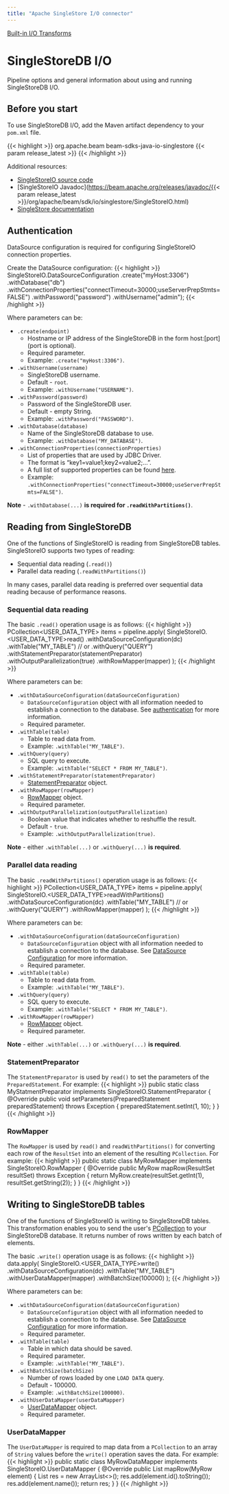 ```yaml
---
title: "Apache SingleStore I/O connector"
---
```

<!--
Licensed under the Apache License, Version 2.0 (the "License");
you may not use this file except in compliance with the License.
You may obtain a copy of the License at

http://www.apache.org/licenses/LICENSE-2.0

Unless required by applicable law or agreed to in writing, software
distributed under the License is distributed on an "AS IS" BASIS,
WITHOUT WARRANTIES OR CONDITIONS OF ANY KIND, either express or implied.
See the License for the specific language governing permissions and
limitations under the License.
-->

[Built-in I/O Transforms](/documentation/io/built-in/)

# SingleStoreDB I/O
Pipeline options and general information about using and running SingleStoreDB I/O.

## Before you start

To use SingleStoreDB I/O, add the Maven artifact dependency to your `pom.xml` file.

{{< highlight >}}
<dependency>
    <groupId>org.apache.beam</groupId>
    <artifactId>beam-sdks-java-io-singlestore</artifactId>
    <version>{{< param release_latest >}}</version>
</dependency>
{{< /highlight >}}

Additional resources:

* [SingleStoreIO source code](https://github.com/apache/beam/tree/master/sdks/java/io/singlestore/src/main/java/org/apache/beam/sdk/io/singlestore)
* [SingleStoreIO Javadoc](https://beam.apache.org/releases/javadoc/{{< param release_latest >}}/org/apache/beam/sdk/io/singlestore/SingleStoreIO.html)
* [SingleStore documentation](https://docs.singlestore.com/)

## Authentication
DataSource configuration is required for configuring SingleStoreIO connection properties.

Create the DataSource configuration:
{{< highlight >}}
SingleStoreIO.DataSourceConfiguration
    .create("myHost:3306")
    .withDatabase("db")
    .withConnectionProperties("connectTimeout=30000;useServerPrepStmts=FALSE")
    .withPassword("password")
    .withUsername("admin");
{{< /highlight >}}

Where parameters can be:

- `.create(endpoint)`
    - Hostname or IP address of the SingleStoreDB in the form host:[port] (port is optional).
    - Required parameter.
    - Example: `.create("myHost:3306")`.
- `.withUsername(username)`
    - SingleStoreDB username.
    - Default - `root`.
    - Example: `.withUsername("USERNAME")`.
- `.withPassword(password)`
    - Password of the SingleStoreDB user.
    - Default - empty String.
    - Example: `.withPassword("PASSWORD")`.
- `.withDatabase(database)`
    - Name of the SingleStoreDB database to use.
    - Example: `.withDatabase("MY_DATABASE")`.
- `.withConnectionProperties(connectionProperties)`
    - List of properties that are used by JDBC Driver.
    - The format is “key1=value1;key2=value2;...”.
    - A full list of supported properties can be found [here](https://docs.singlestore.com/managed-service/en/developer-resources/connect-with-application-development-tools/connect-with-java-jdbc/the-singlestore-jdbc-driver.html#connection-string-parameters).
    - Example: `.withConnectionProperties("connectTimeout=30000;useServerPrepStmts=FALSE")`.


**Note** - `.withDatabase(...)` **is required for `.readWithPartitions()`**.

## Reading from SingleStoreDB
One of the functions of SingleStoreIO is reading from SingleStoreDB tables.
SingleStoreIO supports two types of reading:
 - Sequential data reading (`.read()`)
 - Parallel data reading (`.readWithPartitions()`)

In many cases, parallel data reading is preferred over sequential data reading because of performance reasons.

### Sequential data reading
The basic `.read()` operation usage is as follows:
{{< highlight >}}
PCollection<USER_DATA_TYPE> items = pipeline.apply(
    SingleStoreIO.<USER_DATA_TYPE>read()
        .withDataSourceConfiguration(dc)
        .withTable("MY_TABLE") // or .withQuery("QUERY")
        .withStatementPreparator(statementPreparator)
        .withOutputParallelization(true)
        .withRowMapper(mapper)
);
{{< /highlight >}}

Where parameters can be:

- `.withDataSourceConfiguration(dataSourceConfiguration)`
    - `DataSourceConfiguration` object with all information needed to establish a connection to the database. See [authentication](#authentication) for more information.
    - Required parameter.
- `.withTable(table)`
    - Table to read data from.
    - Example: `.withTable("MY_TABLE")`.
- `.withQuery(query)`
    - SQL query to execute.
    - Example: `.withTable("SELECT * FROM MY_TABLE")`.
- `.withStatementPreparator(statementPreparator)`
    - [StatementPreparator](#statementpreparator) object.
- `.withRowMapper(rowMapper)`
    - [RowMapper](#rowmapper) object.
    - Required parameter.
- `.withOutputParallelization(outputParallelization)`
    - Boolean value that indicates whether to reshuffle the result.
    - Default - `true`.
    - Example: `.withOutputParallelization(true)`.

**Note** - either `.withTable(...)` or `.withQuery(...)` **is required**.

### Parallel data reading
The basic `.readWithPartitions()` operation usage is as follows:
{{< highlight >}}
PCollection<USER_DATA_TYPE> items = pipeline.apply(
    SingleStoreIO.<USER_DATA_TYPE>readWithPartitions()
        .withDataSourceConfiguration(dc)
        .withTable("MY_TABLE") // or .withQuery("QUERY")
        .withRowMapper(mapper)
);
{{< /highlight >}}

Where parameters can be:

- `.withDataSourceConfiguration(dataSourceConfiguration)`
    - `DataSourceConfiguration` object with all information needed to establish a connection to the database. See [DataSource Configuration](#authentication) for more information.
    - Required parameter.
- `.withTable(table)`
    - Table to read data from.
    - Example: `.withTable("MY_TABLE")`.
- `.withQuery(query)`
    - SQL query to execute.
    - Example: `.withTable("SELECT * FROM MY_TABLE")`.
- `.withRowMapper(rowMapper)`
    - [RowMapper](#rowmapper) object.
    - Required parameter.

**Note** - either `.withTable(...)` or `.withQuery(...)` **is required**.

### StatementPreparator
The `StatementPreparator` is used by `read()` to set the parameters of the `PreparedStatement`.
For example:
{{< highlight >}}
public static class MyStatmentPreparator implements SingleStoreIO.StatementPreparator {
    @Override
    public void setParameters(PreparedStatement preparedStatement) throws Exception {
        preparedStatement.setInt(1, 10);
    }
}
{{< /highlight >}}

### RowMapper
The `RowMapper` is used by `read()` and `readWithPartitions()` for converting each row of the `ResultSet`
into an element of the resulting `PCollection`.
For example:
{{< highlight >}}
public static class MyRowMapper implements SingleStoreIO.RowMapper<MyRow> {
    @Override
    public MyRow mapRow(ResultSet resultSet) throws Exception {
        return MyRow.create(resultSet.getInt(1), resultSet.getString(2));
    }
}
{{< /highlight >}}

## Writing to SingleStoreDB tables
One of the functions of SingleStoreIO is writing to SingleStoreDB tables.
This transformation enables you to send the user's [PCollection](https://beam.apache.org/releases/javadoc/current/org/apache/beam/sdk/values/PCollection.html) to your SingleStoreDB database.
It returns number of rows written by each batch of elements.

The basic `.write()` operation usage is as follows:
{{< highlight >}}
data.apply(
    SingleStoreIO.<USER_DATA_TYPE>write()
        .withDataSourceConfiguration(dc)
        .withTable("MY_TABLE")
        .withUserDataMapper(mapper)
        .withBatchSize(100000)
);
{{< /highlight >}}

Where parameters can be:

- `.withDataSourceConfiguration(dataSourceConfiguration)`
    - `DataSourceConfiguration` object with all information needed to establish a connection to the database. See [DataSource Configuration](#authentication) for more information.
    - Required parameter.
- `.withTable(table)`
    - Table in which data should be saved.
    - Required parameter.
    - Example: `.withTable("MY_TABLE")`.
- `.withBatchSize(batchSize)`
    - Number of rows loaded by one `LOAD DATA` query.
    - Default - 100000.
    - Example: `.withBatchSize(100000)`.
- `.withUserDataMapper(userDataMapper)`
    - [UserDataMapper](#userdatamapper) object.
    - Required parameter.

### UserDataMapper
The `UserDataMapper` is required to map data from a `PCollection` to an array of `String` values before the `write()` operation saves the data. 
For example:
{{< highlight >}}
public static class MyRowDataMapper implements SingleStoreIO.UserDataMapper<MyRow> {
    @Override
    public List<String> mapRow(MyRow element) {
        List<String> res = new ArrayList<>();
        res.add(element.id().toString());
        res.add(element.name());
        return res;
    }
}
{{< /highlight >}}
